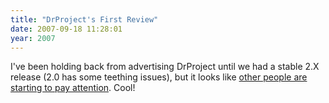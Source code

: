 ```yaml
---
title: "DrProject's First Review"
date: 2007-09-18 11:28:01
year: 2007
---
```

I've been holding back from advertising DrProject until we had a stable 2.X release (2.0 has some teething issues), but it looks like <a href="http://www.linux.com/feature/119072">other people are starting to pay attention</a>.  Cool!
